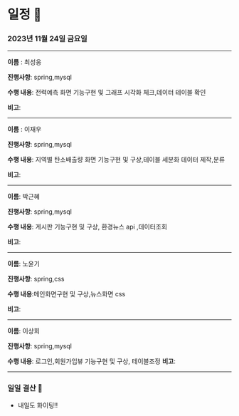 # 일정 📅
### 2023년 11월 24일 금요일
---

**이름** : 최성웅

**진행사항**: spring,mysql

**수행 내용**: 전력예측 화면 기능구현 및 그래프 시각화 체크,데이터 테이블 확인

**비고**:  

---


**이름** : 이재우

**진행사항**:  spring,mysql

**수행 내용**:  지역별 탄소배출량 화면 기능구현 및 구상,테이블 세분화 데이터 제작,분류

**비고**:  

---

**이름**:  박근혜

**진행사항**: spring,mysql

**수행 내용**: 게시판 기능구현 및 구상, 환경뉴스 api ,데이터조회

**비고**:  

---

**이름**:  노윤기

**진행사항**: spring,css

**수행 내용**:메인화면구현 및 구상,뉴스화면 css

**비고**:  

---

**이름**:  이상희

**진행사항**: spring,mysql

**수행 내용**: 로그인,회원가입뷰 기능구현 및 구상, 테이블조정
**비고**:  

---

### 일일 결산 📝
-  내일도 화이팅!!